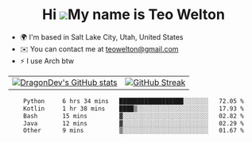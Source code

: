 <div align="center">
  
# Hi ![](https://user-images.githubusercontent.com/18350557/176309783-0785949b-9127-417c-8b55-ab5a4333674e.gif)My name is Teo Welton
</div>

*   🌍  I'm based in Salt Lake City, Utah, United States
*   ✉️  You can contact me at [teowelton@gmail.com](mailto:teowelton@gmail.com)
*   ⚡  I use Arch btw

<div align="center">

|||
|:-------------------------:|:-------------------------:|
| [![DragonDev's GitHub stats](https://github-readme-stats.vercel.app/api?username=DragonDev07&bg_color=1e1e2e&text_color=cdd6f4&icon_color=cba6f7&title_color=94e2d5)](https://github.com/DragonDev07) | [![GitHub Streak](https://streak-stats.demolab.com?user=DragonDev07&theme=catppuccin-mocha)](https://git.io/streak-stats) |

<!--START_SECTION:waka-->

```txt
Python     6 hrs 34 mins   ██████████████████░░░░░░░   72.05 %
Kotlin     1 hr 38 mins    ████▒░░░░░░░░░░░░░░░░░░░░   17.93 %
Bash       15 mins         ▓░░░░░░░░░░░░░░░░░░░░░░░░   02.82 %
Java       12 mins         ▓░░░░░░░░░░░░░░░░░░░░░░░░   02.29 %
Other      9 mins          ▒░░░░░░░░░░░░░░░░░░░░░░░░   01.67 %
```

<!--END_SECTION:waka-->

</div>
